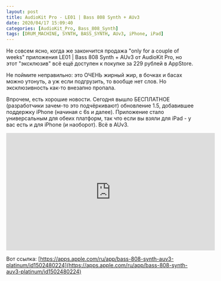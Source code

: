 ```yaml
---
layout: post
title: AudioKit Pro - LE01 | Bass 808 Synth + AUv3
date: 2020/04/17 15:09:40
categories: [AudioKit_Pro, Bass_808_Synth]
tags: [DRUM_MACHINE, SYNTH, BASS_SYNTH, AUv3, iPhone, iPad]
---
```

Не совсем ясно, когда же закончится продажа "only for a couple of weeks" приложения LE01 \| Bass 808 Synth + AUv3 от AudioKit Pro, но этот "эксклюзив" всё ещё доступен к покупке за 229 рублей в AppStore.

Не поймите неправильно: это ОЧЕНЬ жирный жир, в бочках и басах можно утонуть, а уж если подгрузить, то вообще нет слов. Но эксклюзивность как-то внезапно пропала.

Впрочем, есть хорошие новости. Сегодня вышло БЕСПЛАТНОЕ (разработчики зачем-то это подчёркивают) обновление 1.5, добавившее поддержку iPhone (начиная с 6s и далее). Приложение стало универсальным для обеих платформ, так что если вы взяли для iPad - у вас есть и для iPhone (и наоборот). Всё в AUv3.

<iframe width="560" height="315" src="https://www.youtube.com/embed/O7QMfHzaQE0" title="YouTube video player" frameborder="0" allow="accelerometer; autoplay; clipboard-write; encrypted-media; gyroscope; picture-in-picture" allowfullscreen></iframe>

Вот ссылка: [https://apps.apple.com/ru/app/bass-808-synth-auv3-platinum/id1502480224](https://apps.apple.com/ru/app/bass-808-synth-auv3-platinum/id1502480224)
